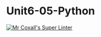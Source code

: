# Unit6-05-Python
[![Mr Coxall's Super Linter](https://github.com/ICS3U-Programming-Kent-Gatera/Unit6-05-Python/workflows/Mr%20Coxall's%20Super%20Linter/badge.svg)](https://github.com/ICS3U-Programming-Kent-Gatera/Unit6-05-Python/actions/)
